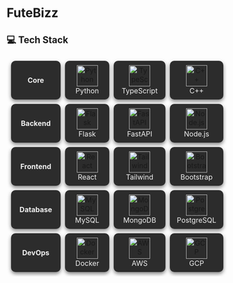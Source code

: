 # FuteBizz












## 💻 Tech Stack
<div align="center">
    <table style="border-collapse: separate; border-spacing: 10px; background: transparent; margin: 0 auto;">
        <tr>
            <td align="center" width="120" style="background-color: #2c2c2c; border-radius: 10px; padding: 10px; box-shadow: 0 4px 8px rgba(0,0,0,0.5);">
                <strong style="color: #f0f0f0;">Core</strong>
            </td>
            <td align="center" width="120" style="background-color: #2c2c2c; border-radius: 10px; padding: 10px; box-shadow: 0 4px 8px rgba(0,0,0,0.5);">
                <img src="https://techstack-generator.vercel.app/python-icon.svg" alt="Python" width="48" height="48" />
                <br><span style="color: #f0f0f0;">Python</span>
            </td>
            <td align="center" width="120" style="background-color: #2c2c2c; border-radius: 10px; padding: 10px; box-shadow: 0 4px 8px rgba(0,0,0,0.5);">
                <img src="https://techstack-generator.vercel.app/ts-icon.svg" alt="TypeScript" width="48" height="48" />
                <br><span style="color: #f0f0f0;">TypeScript</span>
            </td>
            <td align="center" width="120" style="background-color: #2c2c2c; border-radius: 10px; padding: 10px; box-shadow: 0 4px 8px rgba(0,0,0,0.5);">
                <img src="https://techstack-generator.vercel.app/cpp-icon.svg" alt="C++" width="48" height="48" />
                <br><span style="color: #f0f0f0;">C++</span>
            </td>
        </tr>
        <tr>
            <td align="center" width="120" style="background-color: #2c2c2c; border-radius: 10px; padding: 10px; box-shadow: 0 4px 8px rgba(0,0,0,0.5);">
                <strong style="color: #f0f0f0;">Backend</strong>
            </td>
            <td align="center" width="120" style="background-color: #2c2c2c; border-radius: 10px; padding: 10px; box-shadow: 0 4px 8px rgba(0,0,0,0.5);">
                <img src="https://skillicons.dev/icons?i=flask" alt="Flask" width="48" height="48" />
                <br><span style="color: #f0f0f0;">Flask</span>
            </td>
            <td align="center" width="120" style="background-color: #2c2c2c; border-radius: 10px; padding: 10px; box-shadow: 0 4px 8px rgba(0,0,0,0.5);">
                <img src="https://skillicons.dev/icons?i=fastapi" alt="FastAPI" width="48" height="48" />
                <br><span style="color: #f0f0f0;">FastAPI</span>
            </td>
            <td align="center" width="120" style="background-color: #2c2c2c; border-radius: 10px; padding: 10px; box-shadow: 0 4px 8px rgba(0,0,0,0.5);">
                <img src="https://skillicons.dev/icons?i=nodejs" alt="Node.js" width="48" height="48" />
                <br><span style="color: #f0f0f0;">Node.js</span>
            </td>
        </tr>
        <tr>
            <td align="center" width="120" style="background-color: #2c2c2c; border-radius: 10px; padding: 10px; box-shadow: 0 4px 8px rgba(0,0,0,0.5);">
                <strong style="color: #f0f0f0;">Frontend</strong>
            </td>
            <td align="center" width="120" style="background-color: #2c2c2c; border-radius: 10px; padding: 10px; box-shadow: 0 4px 8px rgba(0,0,0,0.5);">
                <img src="https://techstack-generator.vercel.app/react-icon.svg" alt="React" width="48" height="48" />
                <br><span style="color: #f0f0f0;">React</span>
            </td>
            <td align="center" width="120" style="background-color: #2c2c2c; border-radius: 10px; padding: 10px; box-shadow: 0 4px 8px rgba(0,0,0,0.5);">
                <img src="https://skillicons.dev/icons?i=tailwind" alt="Tailwind" width="48" height="48" />
                <br><span style="color: #f0f0f0;">Tailwind</span>
            </td>
            <td align="center" width="120" style="background-color: #2c2c2c; border-radius: 10px; padding: 10px; box-shadow: 0 4px 8px rgba(0,0,0,0.5);">
                <img src="https://skillicons.dev/icons?i=bootstrap" alt="Bootstrap" width="48" height="48" />
                <br><span style="color: #f0f0f0;">Bootstrap</span>
            </td>
        </tr>
        <tr>
            <td align="center" width="120" style="background-color: #2c2c2c; border-radius: 10px; padding: 10px; box-shadow: 0 4px 8px rgba(0,0,0,0.5);">
                <strong style="color: #f0f0f0;">Database</strong>
            </td>
            <td align="center" width="120" style="background-color: #2c2c2c; border-radius: 10px; padding: 10px; box-shadow: 0 4px 8px rgba(0,0,0,0.5);">
                <img src="https://techstack-generator.vercel.app/mysql-icon.svg" alt="MySQL" width="48" height="48" />
                <br><span style="color: #f0f0f0;">MySQL</span>
            </td>
            <td align="center" width="120" style="background-color: #2c2c2c; border-radius: 10px; padding: 10px; box-shadow: 0 4px 8px rgba(0,0,0,0.5);">
                <img src="https://skillicons.dev/icons?i=mongodb" alt="MongoDB" width="48" height="48" />
                <br><span style="color: #f0f0f0;">MongoDB</span>
            </td>
            <td align="center" width="120" style="background-color: #2c2c2c; border-radius: 10px; padding: 10px; box-shadow: 0 4px 8px rgba(0,0,0,0.5);">
                <img src="https://skillicons.dev/icons?i=postgres" alt="PostgreSQL" width="48" height="48" />
                <br><span style="color: #f0f0f0;">PostgreSQL</span>
            </td>
        </tr>
        <tr>
            <td align="center" width="120" style="background-color: #2c2c2c; border-radius: 10px; padding: 10px; box-shadow: 0 4px 8px rgba(0,0,0,0.5);">
                <strong style="color: #f0f0f0;">DevOps</strong>
            </td>
            <td align="center" width="120" style="background-color: #2c2c2c; border-radius: 10px; padding: 10px; box-shadow: 0 4px 8px rgba(0,0,0,0.5);">
                <img src="https://techstack-generator.vercel.app/docker-icon.svg" alt="Docker" width="48" height="48" />
                <br><span style="color: #f0f0f0;">Docker</span>
            </td>
            <td align="center" width="120" style="background-color: #2c2c2c; border-radius: 10px; padding: 10px; box-shadow: 0 4px 8px rgba(0,0,0,0.5);">
                <img src="https://techstack-generator.vercel.app/aws-icon.svg" alt="AWS" width="48" height="48" />
                <br><span style="color: #f0f0f0;">AWS</span>
            </td>
            <td align="center" width="120" style="background-color: #2c2c2c; border-radius: 10px; padding: 10px; box-shadow: 0 4px 8px rgba(0,0,0,0.5);">
                <img src="https://skillicons.dev/icons?i=gcp" alt="GCP" width="48" height="48" />
                <br><span style="color: #f0f0f0;">GCP</span>
            </td>
        </tr>
    </table>
</div>
